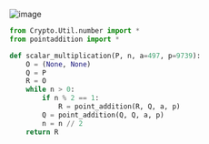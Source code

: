 ![image](https://github.com/user-attachments/assets/d3c4cc2a-408e-49e9-9bc5-c38b2ca9936c)

```py
from Crypto.Util.number import *
from pointaddition import *

def scalar_multiplication(P, n, a=497, p=9739):
    O = (None, None)
    Q = P
    R = O
    while n > 0:
        if n % 2 == 1:
            R = point_addition(R, Q, a, p)
        Q = point_addition(Q, Q, a, p)  
        n = n // 2
    return R
```
